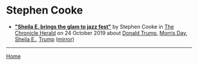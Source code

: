 # Stephen Cooke

 - [**"Sheila E. brings the glam to jazz fest"**](https://www.thechronicleherald.ca/living/sheila-e-brings-the-glam-to-jazz-fest-329717/) by Stephen Cooke in [The Chronicle Herald](https://www.thechronicleherald.ca/) on 24 October 2019 about [Donald Trump](../../topics/donald-trump/index.md), [Morris Day](../../topics/morris-day/index.md), [Sheila E.](../../topics/sheila-e/index.md), [Trump](../../topics/trump/index.md) ([mirror](https://web.archive.org/web/*/https://www.thechronicleherald.ca/living/sheila-e-brings-the-glam-to-jazz-fest-329717/))

----

[Home](../)
